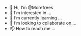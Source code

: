 - 👋 Hi, I’m @Morefrees
- 👀 I’m interested in ...
- 🌱 I’m currently learning ...
- 💞️ I’m looking to collaborate on ...
- 📫 How to reach me ...

<!---
Morefrees/Morefrees is a ✨ special ✨ repository because its `README.md` (this file) appears on your GitHub profile.
You can click the Preview link to take a look at your changes.
--->
